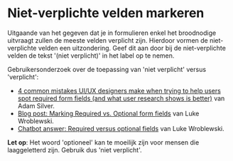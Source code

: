# Niet-verplichte velden markeren

Uitgaande van het gegeven dat je in formulieren enkel het broodnodige uitvraagt zullen de meeste velden verplicht zijn. Hierdoor vormen de niet-verplichte velden een uitzondering. Geef dit aan door bij de niet-verplichte velden de tekst '(niet verplicht)' in het label op te nemen.

Gebruikersonderzoek over de toepassing van 'niet verplicht' versus 'verplicht':

- [<span lang="en">4 common mistakes UI/UX designers make when trying to help users spot required form fields (and what user research shows is better)</span>](https://adamsilver.io/blog/how-to-highlight-required-and-optional-form-fields/) van Adam Silver.
- [<span lang="en">Blog post: Marking Required vs. Optional form fields</span>](https://www.lukew.com/ff/entry.asp?725) van Luke Wroblewski.
- [<span lang="en">Chatbot answer: Required versus optional fields</span>](https://ask.lukew.com/chat?id=f6862342-64d1-4de9-a28a-16f4fe614452) van Luke Wroblewski.

**Let op**: Het woord 'optioneel' kan te moeilijk zijn voor mensen die laaggeletterd zijn. Gebruik dus 'niet verplicht'.
